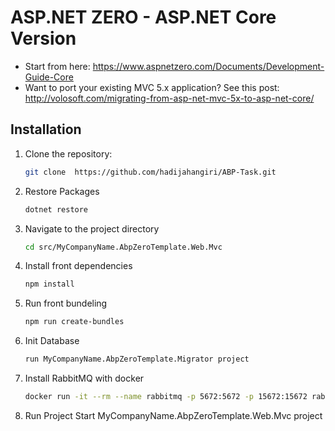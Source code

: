 # ASP.NET ZERO - ASP.NET Core Version
* Start from here: https://www.aspnetzero.com/Documents/Development-Guide-Core
* Want to port your existing MVC 5.x application? See this post: http://volosoft.com/migrating-from-asp-net-mvc-5x-to-asp-net-core/

## Installation  

1. Clone the repository:  
   ```bash  
   git clone  https://github.com/hadijahangiri/ABP-Task.git

2. Restore Packages
   ```bash  
   dotnet restore
   
3. Navigate to the project directory
   ```bash  
   cd src/MyCompanyName.AbpZeroTemplate.Web.Mvc

 4. Install front dependencies
    ```bash  
    npm install

5. Run front bundeling
   ```bash
   npm run create-bundles

6. Init Database
   ```bash
   run MyCompanyName.AbpZeroTemplate.Migrator project

7. Install RabbitMQ with docker
   ```bash
   docker run -it --rm --name rabbitmq -p 5672:5672 -p 15672:15672 rabbitmq:4.0-management

8. Run Project
   Start MyCompanyName.AbpZeroTemplate.Web.Mvc project
